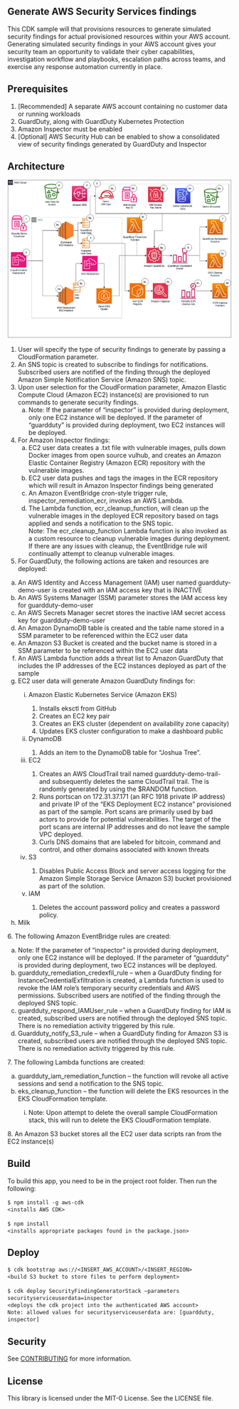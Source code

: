 ## Generate AWS Security Services findings

This CDK sample will that provisions resources to generate simulated security findings for actual provisioned resources within your AWS account. Generating simulated security findings in your AWS account gives your security team an opportunity to validate their cyber capabilities, investigation workflow and playbooks, escalation paths across teams, and exercise any response automation currently in place. 

## Prerequisites

1.	[Recommended] A separate AWS account containing no customer data or running workloads
2.	GuardDuty, along with GuardDuty Kubernetes Protection
3.	Amazon Inspector must be enabled
4.	[Optional] AWS Security Hub can be enabled to show a consolidated view of security findings generated by GuardDuty and Inspector

## Architecture

![generate_security_services_findings_architecture](generate_security_services_findings.png)

1.	User will specify the type of security findings to generate by passing a CloudFormation parameter.
2.	An SNS topic is created to subscribe to findings for notifications.  Subscribed users are notified of the finding through the deployed Amazon Simple Notification Service (Amazon SNS) topic.
3.	Upon user selection for the CloudFormation parameter, Amazon Elastic Compute Cloud (Amazon EC2) instance(s) are provisioned to run commands to generate security findings.
    <ol type="a">
    <li>Note: If the parameter of “inspector” is provided during deployment, only one EC2 instance will be deployed. If the parameter of “guardduty” is provided during deployment, two EC2 instances will be deployed.</li>
    </ol>
4.	For Amazon Inspector findings:
    <ol type="a">
    <li>EC2 user data creates a .txt file with vulnerable images, pulls down Docker images from open source vulhub, and creates an Amazon Elastic Container Registry (Amazon ECR) repository with the vulnerable images.</li>
    <li>EC2 user data pushes and tags the images in the ECR repository which will result in Amazon Inspector findings being generated</li>
    <li>An Amazon EventBridge cron-style trigger rule, inspector_remediation_ecr, invokes an AWS Lambda.</li>
    <li>The Lambda function, ecr_cleanup_function, will clean up the vulnerable images in the deployed ECR repository based on tags applied and sends a notification to the SNS topic.</li>
    Note: The ecr_cleanup_function Lambda function is also invoked as a custom resource to cleanup vulnerable images during deployment. If there are any issues with cleanup, the EventBridge rule will continually attempt to cleanup vulnerable images.
    </ol>
5.	For GuardDuty, the following actions are taken and resources are deployed:
<ol type="a">
  <li>An AWS Identity and Access Management (IAM) user named guardduty-demo-user is created with an IAM access key that is INACTIVE</li>
  <li>An AWS Systems Manager (SSM) parameter stores the IAM access key for guardduty-demo-user</li>
  <li>An AWS Secrets Manager secret stores the inactive IAM secret access key for guardduty-demo-user</li>
  <li>An Amazon DynamoDB table is created and the table name stored in a SSM parameter to be referenced within the EC2 user data</li>
  <li>An Amazon S3 Bucket is created and the bucket name is stored in a SSM parameter to be referenced within the EC2 user data</li>
  <li>An AWS Lambda function adds a threat list to Amazon GuardDuty that includes the IP addresses of the EC2 instances deployed as part of the sample</li>
  <li>EC2 user data will generate Amazon GuardDuty findings for:</li>
    <ol type="i">
    <li>Amazon Elastic Kubernetes Service (Amazon EKS)</li>
        <ol type="1">
            <li>Installs eksctl from GitHub</li>
            <li>Creates an EC2 key pair</li>
            <li>Creates an EKS cluster (dependent on availability zone capacity)</li>
            <li>Updates EKS cluster configuration to make a dashboard public</li>
        </ol>
    <li>DynamoDB</li>
        <ol type="1">
            <li>Adds an item to the DynamoDB table for “Joshua Tree”.</li>
        </ol>
    <li>EC2</li>
        <ol type="1">
            <li>Creates an AWS CloudTrail trail named guardduty-demo-trail-<GUID> and subsequently deletes the same CloudTrail trail. The <GUID> is randomly generated by using the $RANDOM function.</li>
            <li>Runs portscan on 172.31.37.171 (an RFC 1918 private IP address) and private IP of the “EKS Deployment EC2 instance” provisioned as part of the sample. Port scans are primarily used by bad actors to provide for potential vulnerabilities. The target of the port scans are internal IP addresses and do not leave the sample VPC deployed. </li>
            <li>Curls DNS domains that are labeled for bitcoin, command and control, and other domains associated with known threats</li>
        </ol>
    <li>S3</li>
        <ol type="1">
            <li>Disables Public Access Block and server access logging for the Amazon Simple Storage Service (Amazon S3) bucket provisioned as part of the solution.</li>
        </ol>
    <li>IAM</li>
        <ol type="1">
            <li>Deletes the account password policy and creates a password policy.</li>
        </ol>
    </ol>
  <li>Milk</li>
</ol>
6.	The following Amazon EventBridge rules are created:
    <ol type="a">
    <li>Note: If the parameter of “inspector” is provided during deployment, only one EC2 instance will be deployed. If the parameter of “guardduty” is provided during deployment, two EC2 instances will be deployed.</li>
    <li>guardduty_remediation_credexfil_rule – when a GuardDuty finding for InstanceCredentialExfiltration is created, a Lambda function is used to revoke the IAM role’s temporary security credentials and AWS permissions. Subscribed users are notified of the finding through the deployed SNS topic.</li>
    <li>guardduty_respond_IAMUser_rule – when a GuardDuty finding for IAM is created, subscribed users are notified through the deployed SNS topic. There is no remediation activity triggered by this rule.</li>
    <li>Guardduty_notify_S3_rule – when a GuardDuty finding for Amazon S3 is created, subscribed users are notified through the deployed SNS topic. There is no remediation activity triggered by this rule.</li>
    </ol>
7.	The following Lambda functions are created:
    <ol type="a">
    <li>guardduty_iam_remediation_function – the function will revoke all active sessions and send a notification to the SNS topic.</li>
    <li>eks_cleanup_function – the function will delete the EKS resources in the EKS CloudFormation template.</li>
        <ol type="i">
        <li>Note: Upon attempt to delete the overall sample CloudFormation stack, this will run to delete the EKS CloudFormation template.</li>
        </ol>
    </ol>
8.	An Amazon S3 bucket stores all the EC2 user data scripts ran from the EC2 instance(s)


## Build

To build this app, you need to be in the project root folder. Then run the following:

    $ npm install -g aws-cdk
    <installs AWS CDK>

    $ npm install
    <installs appropriate packages found in the package.json>

## Deploy

    $ cdk bootstrap aws://<INSERT_AWS_ACCOUNT>/<INSERT_REGION>
    <build S3 bucket to store files to perform deployment>

    $ cdk deploy SecurityFindingGeneratorStack –parameters securityserviceuserdata=inspector
    <deploys the cdk project into the authenticated AWS account>
    Note: allowed values for securityserviceuserdata are: [guardduty, inspector]

## Security

See [CONTRIBUTING](CONTRIBUTING.md#security-issue-notifications) for more information.

## License

This library is licensed under the MIT-0 License. See the LICENSE file.

